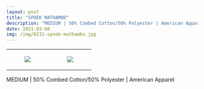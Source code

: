 ```yaml
---
layout: post
title: "SPOEK MATHAMBO"
description: "MEDIUM | 50% Combed Cotton/50% Polyester | American Apparel"
date: 2021-03-08
img: /img/0231-spoek-mathambo.jpg
---
```




<table style="width:100%;"><tr><td style="vertical-align:top;">
      <figure class="tmblr-full" data-orig-height="2048" data-orig-width="1365" data-orig-src="https://concertshirts.netlify.app/shirts/0231/0231-01.jpg"><img src="https://64.media.tumblr.com/11cc69733acfb930b139a68492acfba8/add55ec3a8b34ed4-2c/s540x810/749b6f59a9b64dc7cc8e1b6b9a51cbd211c841b7.jpg" data-orig-height="2048" data-orig-width="1365" data-orig-src="https://concertshirts.netlify.app/shirts/0231/0231-01.jpg"/></figure></td>
    <td style="vertical-align:top;">
      <figure class="tmblr-full" data-orig-height="2048" data-orig-width="1365" data-orig-src="https://concertshirts.netlify.app/shirts/0231/0231-02.jpg"><img src="https://64.media.tumblr.com/506e9fa98cfde0872c600ea2edc7fc4f/add55ec3a8b34ed4-88/s540x810/8e3c0d611f37bea76de80c785e32487c9a3f8777.jpg" data-orig-height="2048" data-orig-width="1365" data-orig-src="https://concertshirts.netlify.app/shirts/0231/0231-02.jpg"/></figure></td>
  </tr></table><p>
  MEDIUM | 50% Combed Cotton/50% Polyester | American Apparel
</p>
